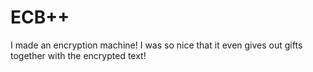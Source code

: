 # ECB++
I made an encryption machine! I was so nice that it even gives out gifts together with the encrypted text!